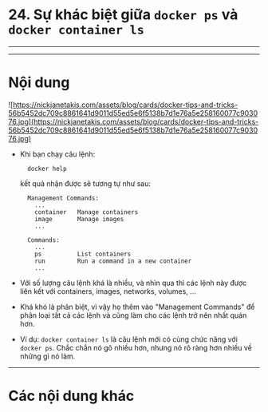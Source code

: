 # 24. Sự khác biệt giữa `docker ps` và `docker container ls`

____
____

# <a name="content">Nội dung</a>

![https://nickjanetakis.com/assets/blog/cards/docker-tips-and-tricks-56b5452dc709c8861641d9011d55ed5e6f5138b7d1e76a5e258160077c903076.jpg](https://nickjanetakis.com/assets/blog/cards/docker-tips-and-tricks-56b5452dc709c8861641d9011d55ed5e6f5138b7d1e76a5e258160077c903076.jpg)

- Khi bạn chạy câu lệnh:

        docker help

    kết quả nhận được sẽ tương tự như sau:

        Management Commands:
          ...
          container   Manage containers
          image       Manage images
          ...

        Commands:
          ...
          ps          List containers
          run         Run a command in a new container
          ...

- Với số lượng câu lệnh khá là nhiều, và nhìn qua thì các lệnh này được liên kết với containers, images, networks, volumes, ...

- Khá khó là phân biệt, vì vậy họ thêm vào "Management Commands" để phân loại tất cả các lệnh và cũng làm cho các lệnh trở nên nhất quán hơn.

- Ví dụ: `docker container ls` là câu lệnh mới có cùng chức năng với `docker ps`. Chắc chắn nó gõ nhiều hơn, nhưng nó rõ ràng hơn nhiều về những gì nó làm.

____

# <a name="content-others">Các nội dung khác</a>
